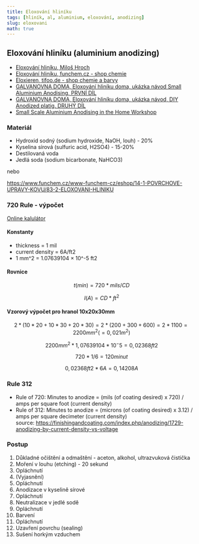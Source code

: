 ```yaml
---
title: Eloxování hliníku
tags: [hliník, al, aluminium, eloxování, anodizing]
slug: eloxovani
math: true
---
```


## Eloxování hliníku (aluminium anodizing)

* [Eloxování hliníku, Miloš Hroch](http://www.astronom.cz/procyon/chemistry/elox.html)
* [Eloxování hliníku, funchem.cz - shop chemie](https://www.funchem.cz/www-funchem-cz/eshop/14-1-POVRCHOVE-UPRAVY-KOVU/83-2-ELOXOVANI-HLINIKU)
* [Eloxieren, tifoo.de - shop chemie a barvy](https://www.tifoo.de/eloxieren-shop)
* [GALVANOVNA DOMA, Eloxování hliníku doma, ukázka návod Small Aluminium Anodising, PRVNÍ DÍL](https://www.youtube.com/watch?v=9OlfNybD6As)
* [GALVANOVNA DOMA, Eloxování hliníku doma, ukázka návod, DIY Anodized platig. DRUHÝ DÍL](https://www.youtube.com/watch?v=uBDK7WpW--A)
* [Small Scale Aluminium Anodising in the Home Workshop](https://www.youtube.com/watch?v=L2RKze7baJw)

### Materiál

* Hydroxid sodný (sodium hydroxide, NaOH, louh) - 20%
* Kyselina sírová (sulfuric acid, H2SO4) - 15-20%
* Destilovaná voda
* Jedlá soda (sodium bicarbonate, NaHCO3)

nebo

<https://www.funchem.cz/www-funchem-cz/eshop/14-1-POVRCHOVE-UPRAVY-KOVU/83-2-ELOXOVANI-HLINIKU>

### 720 Rule - výpočet

[Online kalulátor](https://caswellplating.com/720.html)

#### Konstanty

- thickness = 1 mil
- current density = 6A/ft2
- 1 mm^2 = 1.07639104 × 10^-5 ft2

#### Rovnice

$$t(min) = 720 * mils / CD$$

$$I(A) = CD*ft^2$$

#### Vzorový výpočet pro hranol 10x20x30mm

$$2*(10*20+10*30+20*30) = 2*(200+300+600) = 2*1100 = 2200mm^2 (= 0,021m^2)$$

$$2200mm^2 * 1,07639104 * 10^-5 = 0,02368 ft2$$

$$720 * 1 / 6 = 120 minut$$

$$0,02368 ft2 * 6A = 0,14208A$$

### Rule 312

* Rule of 720: Minutes to anodize = (mils (of coating desired) x 720) / amps per square foot (current density)
* Rule of 312: Minutes to anodize = (microns (of coating desired) x 3.12) / amps per square decimeter (current density)  
  source: <https://finishingandcoating.com/index.php/anodizing/1729-anodizing-by-current-density-vs-voltage>

### Postup

1.  Důkladné očištění a odmaštění - aceton, alkohol, ultrazvuková čistička
2.  Moření v louhu (etching) - 20 sekund
3.  Opláchnutí
4.  (Vyjasnění)
5.  Opláchnutí
6.  Anodizace v kyselině sírové
7.  Opláchnutí
8.  Neutralizace v jedlé sodě
9.  Opláchnutí
10. Barvení
11. Opláchnutí
12. Uzavření povrchu (sealing)
13. Sušení horkým vzduchem
